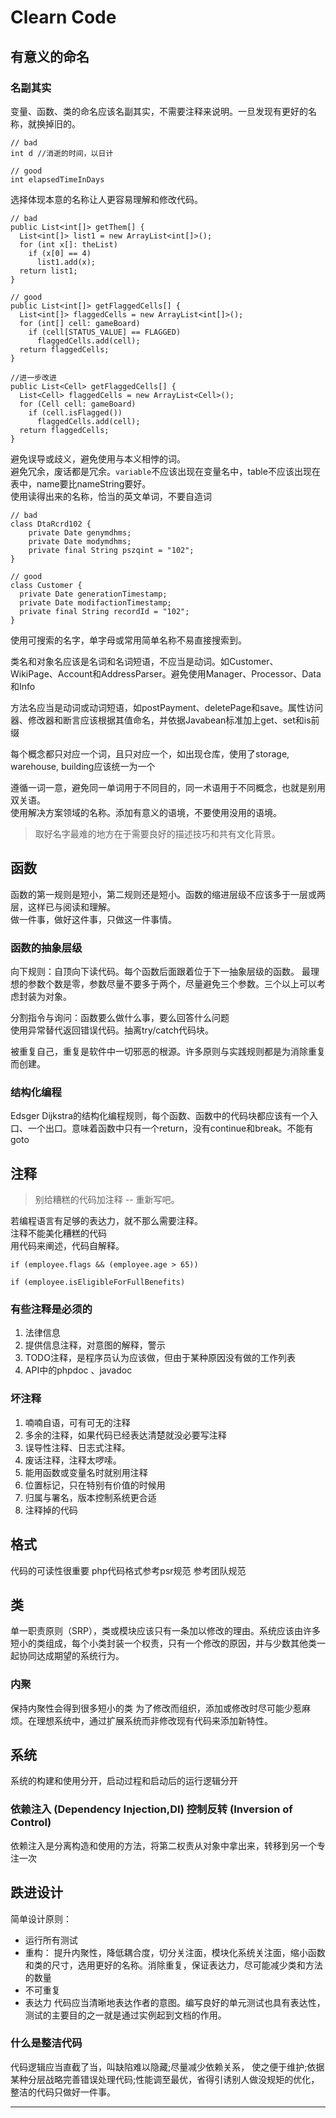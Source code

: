 # Clearn Code

## 有意义的命名
### 名副其实
变量、函数、类的命名应该名副其实，不需要注释来说明。一旦发现有更好的名称，就换掉旧的。  

```
// bad
int d //消逝的时间，以日计

// good
int elapsedTimeInDays
```

选择体现本意的名称让人更容易理解和修改代码。
```
// bad
public List<int[]> getThem[] {
  List<int[]> list1 = new ArrayList<int[]>();
  for (int x[]: theList)
    if (x[0] == 4)
      list1.add(x);
  return list1;
}

// good
public List<int[]> getFlaggedCells[] {
  List<int[]> flaggedCells = new ArrayList<int[]>();
  for (int[] cell: gameBoard)
    if (cell[STATUS_VALUE] == FLAGGED)
      flaggedCells.add(cell);
  return flaggedCells;
}

//进一步改进
public List<Cell> getFlaggedCells[] {
  List<Cell> flaggedCells = new ArrayList<Cell>();
  for (Cell cell: gameBoard)
    if (cell.isFlagged())
      flaggedCells.add(cell);
  return flaggedCells;
}
```

避免误导或歧义，避免使用与本义相悖的词。  
避免冗余，废话都是冗余。`variable`不应该出现在变量名中，table不应该出现在表中，name要比nameString要好。  
使用读得出来的名称，恰当的英文单词，不要自造词
```
// bad
class DtaRcrd102 {
    private Date genymdhms;
    private Date modymdhms;
    private final String pszqint = "102";
}

// good
class Customer {
  private Date generationTimestamp;
  private Date modifactionTimestamp;
  private final String recordId = "102";
}
```
使用可搜索的名字，单字母或常用简单名称不易直接搜索到。

类名和对象名应该是名词和名词短语，不应当是动词。如Customer、WikiPage、Account和AddressParser。避免使用Manager、Processor、Data和Info  

方法名应当是动词或动词短语，如postPayment、deletePage和save。属性访问器、修改器和断言应该根据其值命名，并依据Javabean标准加上get、set和is前缀  

每个概念都只对应一个词，且只对应一个，如出现仓库，使用了storage, warehouse, building应该统一为一个

遵循一词一意，避免同一单词用于不同目的，同一术语用于不同概念，也就是别用双关语。  
使用解决方案领域的名称。添加有意义的语境，不要使用没用的语境。

> 取好名字最难的地方在于需要良好的描述技巧和共有文化背景。

## 函数
函数的第一规则是短小，第二规则还是短小。函数的缩进层级不应该多于一层或两层，这样已与阅读和理解。    
做一件事，做好这件事，只做这一件事情。

### 函数的抽象层级
向下规则：自顶向下读代码。每个函数后面跟着位于下一抽象层级的函数。
最理想的参数个数是零，参数尽量不要多于两个，尽量避免三个参数。三个以上可以考虑封装为对象。

分割指令与询问：函数要么做什么事，要么回答什么问题  
使用异常替代返回错误代码。抽离try/catch代码块。  

被重复自己，重复是软件中一切邪恶的根源。许多原则与实践规则都是为消除重复而创建。

### 结构化编程
Edsger Dijkstra的结构化编程规则，每个函数、函数中的代码块都应该有一个入口、一个出口。意味着函数中只有一个return，没有continue和break。不能有goto

## 注释
> 别给糟糕的代码加注释 -- 重新写吧。  

若编程语言有足够的表达力，就不那么需要注释。  
注释不能美化糟糕的代码  
用代码来阐述，代码自解释。
```
if (employee.flags && (employee.age > 65))

if (employee.isEligibleForFullBenefits)
```
### 有些注释是必须的
1. 法律信息   
2. 提供信息注释，对意图的解释，警示  
3. TODO注释，是程序员认为应该做，但由于某种原因没有做的工作列表  
4. API中的phpdoc 、javadoc  

### 坏注释
1. 喃喃自语，可有可无的注释  
2. 多余的注释，如果代码已经表达清楚就没必要写注释
3. 误导性注释、日志式注释。
4. 废话注释，注释太啰嗦。
5. 能用函数或变量名时就别用注释
6. 位置标记，只在特别有价值的时候用
7. 归属与署名，版本控制系统更合适
8. 注释掉的代码


## 格式
代码的可读性很重要 php代码格式参考psr规范
参考团队规范

## 类
单一职责原则（SRP），类或模块应该只有一条加以修改的理由。系统应该由许多短小的类组成，每个小类封装一个权责，只有一个修改的原因，并与少数其他类一起协同达成期望的系统行为。

### 内聚
保持内聚性会得到很多短小的类
为了修改而组织，添加或修改时尽可能少惹麻烦。在理想系统中，通过扩展系统而非修改现有代码来添加新特性。

## 系统
系统的构建和使用分开，启动过程和启动后的运行逻辑分开

### 依赖注入 (Dependency Injection,DI) 控制反转 (Inversion of Control)
依赖注入是分离构造和使用的方法，将第二权责从对象中拿出来，转移到另一个专注一次

## 跌进设计
简单设计原则：
- 运行所有测试
- 重构： 提升内聚性，降低耦合度，切分关注面，模块化系统关注面，缩小函数和类的尺寸，选用更好的名称。消除重复，保证表达力，尽可能减少类和方法的数量
- 不可重复
- 表达力 代码应当清晰地表达作者的意图。编写良好的单元测试也具有表达性，测试的主要目的之一就是通过实例起到文档的作用。


### 什么是整洁代码
代码逻辑应当直截了当，叫缺陷难以隐藏;尽量减少依赖关系，
使之便于维护;依据某种分层战略完善错误处理代码;性能调至最优，省得引诱别人做没规矩的优化，整洁的代码只做好一件事。  

---
  
